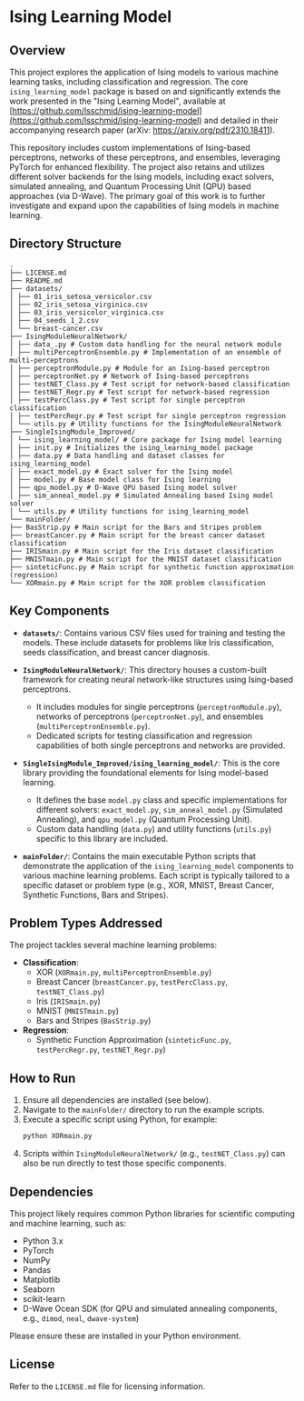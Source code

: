 # Ising Learning Model

## Overview

This project explores the application of Ising models to various machine learning tasks, including classification and regression. The core `ising_learning_model` package is based on and significantly extends the work presented in the "Ising Learning Model", available at [https://github.com/lsschmid/ising-learning-model](https://github.com/lsschmid/ising-learning-model) and detailed in their accompanying research paper (arXiv: https://arxiv.org/pdf/2310.18411).

This repository includes custom implementations of Ising-based perceptrons, networks of these perceptrons, and ensembles, leveraging PyTorch for enhanced flexibility. The project also retains and utilizes different solver backends for the Ising models, including exact solvers, simulated annealing, and Quantum Processing Unit (QPU) based approaches (via D-Wave). The primary goal of this work is to further investigate and expand upon the capabilities of Ising models in machine learning.

## Directory Structure
```
.
├── LICENSE.md
├── README.md
├── datasets/
│ ├── 01_iris_setosa_versicolor.csv
│ ├── 02_iris_setosa_virginica.csv
│ ├── 03_iris_versicolor_virginica.csv
│ ├── 04_seeds_1_2.csv
│ └── breast-cancer.csv
├── IsingModuleNeuralNetwork/
│ ├── data_.py # Custom data handling for the neural network module
│ ├── multiPerceptronEnsemble.py # Implementation of an ensemble of multi-perceptrons
│ ├── perceptronModule.py # Module for an Ising-based perceptron
│ ├── perceptronNet.py # Network of Ising-based perceptrons
│ ├── testNET_Class.py # Test script for network-based classification
│ ├── testNET_Regr.py # Test script for network-based regression
│ ├── testPercClass.py # Test script for single perceptron classification
│ ├── testPercRegr.py # Test script for single perceptron regression
│ └── utils.py # Utility functions for the IsingModuleNeuralNetwork
├── SingleIsingModule_Improved/
│ └── ising_learning_model/ # Core package for Ising model learning
│ ├── init.py # Initializes the ising_learning_model package
│ ├── data.py # Data handling and dataset classes for ising_learning_model
│ ├── exact_model.py # Exact solver for the Ising model
│ ├── model.py # Base model class for Ising learning
│ ├── qpu_model.py # D-Wave QPU based Ising model solver
│ ├── sim_anneal_model.py # Simulated Annealing based Ising model solver
│ └── utils.py # Utility functions for ising_learning_model
└── mainFolder/
├── BasStrip.py # Main script for the Bars and Stripes problem
├── breastCancer.py # Main script for the breast cancer dataset classification
├── IRISmain.py # Main script for the Iris dataset classification
├── MNISTmain.py # Main script for the MNIST dataset classification
├── sinteticFunc.py # Main script for synthetic function approximation (regression)
└── XORmain.py # Main script for the XOR problem classification
```
## Key Components

*   **`datasets/`**: Contains various CSV files used for training and testing the models. These include datasets for problems like Iris classification, seeds classification, and breast cancer diagnosis.

*   **`IsingModuleNeuralNetwork/`**: This directory houses a custom-built framework for creating neural network-like structures using Ising-based perceptrons.
    *   It includes modules for single perceptrons (`perceptronModule.py`), networks of perceptrons (`perceptronNet.py`), and ensembles (`multiPerceptronEnsemble.py`).
    *   Dedicated scripts for testing classification and regression capabilities of both single perceptrons and networks are provided.

*   **`SingleIsingModule_Improved/ising_learning_model/`**: This is the core library providing the foundational elements for Ising model-based learning.
    *   It defines the base `model.py` class and specific implementations for different solvers: `exact_model.py`, `sim_anneal_model.py` (Simulated Annealing), and `qpu_model.py` (Quantum Processing Unit).
    *   Custom data handling (`data.py`) and utility functions (`utils.py`) specific to this library are included.

*   **`mainFolder/`**: Contains the main executable Python scripts that demonstrate the application of the `ising_learning_model` components to various machine learning problems. Each script is typically tailored to a specific dataset or problem type (e.g., XOR, MNIST, Breast Cancer, Synthetic Functions, Bars and Stripes).

## Problem Types Addressed

The project tackles several machine learning problems:

*   **Classification**:
    *   XOR (`XORmain.py`, `multiPerceptronEnsemble.py`)
    *   Breast Cancer (`breastCancer.py`, `testPercClass.py`, `testNET_Class.py`)
    *   Iris (`IRISmain.py`)
    *   MNIST (`MNISTmain.py`)
    *   Bars and Stripes (`BasStrip.py`)
*   **Regression**:
    *   Synthetic Function Approximation (`sinteticFunc.py`, `testPercRegr.py`, `testNET_Regr.py`)

## How to Run

1.  Ensure all dependencies are installed (see below).
2.  Navigate to the `mainFolder/` directory to run the example scripts.
3.  Execute a specific script using Python, for example:
    ```bash
    python XORmain.py
    ```
4.  Scripts within `IsingModuleNeuralNetwork/` (e.g., `testNET_Class.py`) can also be run directly to test those specific components.

## Dependencies

This project likely requires common Python libraries for scientific computing and machine learning, such as:
*   Python 3.x
*   PyTorch
*   NumPy
*   Pandas
*   Matplotlib
*   Seaborn
*   scikit-learn
*   D-Wave Ocean SDK (for QPU and simulated annealing components, e.g., `dimod`, `neal`, `dwave-system`)

Please ensure these are installed in your Python environment.

## License

Refer to the `LICENSE.md` file for licensing information.

